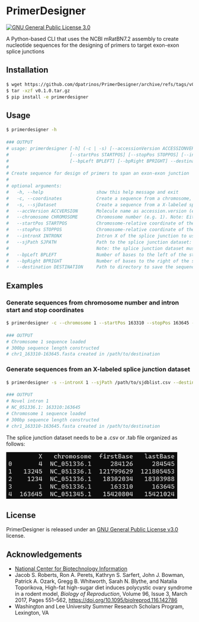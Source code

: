 
# PrimerDesigner
[![GNU General Public License 3.0](https://img.shields.io/badge/license-GPLv3-blue)](https://github.com/dpatrinos/PrimerDesigner/blob/main/LICENSE)

A Python-based CLI that uses the NCBI mRatBN7.2 assembly to create nucleotide sequences for the designing of primers to target exon-exon splice junctions

## Installation

```sh
$ wget https://github.com/dpatrinos/PrimerDesigner/archive/refs/tags/v0.1.1.tar.gz
$ tar -xzf v0.1.0.tar.gz
$ pip install -e primerdesigner
```

## Usage

```sh
$ primerdesigner -h

### OUTPUT
# usage: primerdesigner [-h] (-c | -s) [--accessionVersion ACCESSIONVERSION | --chromosome CHROMOSOME]
#                       [--startPos STARTPOS] [--stopPos STOPPOS] [--intronX INTRONX] [--sjPath SJPATH]
#                       [--bpLeft BPLEFT] [--bpRight BPRIGHT] --destination DESTINATION
# 
# Create sequence for design of primers to span an exon-exon junction
# 
# optional arguments:
#   -h, --help                    show this help message and exit
#   -c, --coordinates             Create a sequence from a chromosome, start position, and stop position
#   -s, --sjDataset               Create a sequence from a X-labeled splice junction dataset. See --sjPath for more information
#   --accVersion ACCVERSION       Molecule name as accession.version (e.g. NC_000001.11)
#   --chromosome CHROMOSOME       Chromosome number (e.g. 1). Note: Either --accessionVersion or --chromosome must be specified, but not both
#   --startPos STARTPOS           Chromosome-relative coordinate of the start of the intron
#   --stopPos STOPPOS             Chromosome-relative coordinate of the start of the intron
#   --intronX INTRONX             Intron X of the splice junction to use
#   --sjPath SJPATH               Path to the splice junction dataset: /path/to/sjdblist.csv or /path/to/sjdblist.tab. 
#                                 Note: the splice junction dataset must be in the format of Column 1: X; Column 2: Accession Version; Column 3: Start Position; Column 4: Stop Position
#   --bpLeft BPLEFT               Number of bases to the left of the start position to include. Default: 150bp
#   --bpRight BPRIGHT             Number of bases to the right of the stop position to include. Default: 150bp
#   --destination DESTINATION     Path to directory to save the sequence to: /path/to/destination
```

## Examples

### Generate sequences from chromosome number and intron start and stop coordinates

```sh
$ primerdesigner -c --chromosome 1 --startPos 163310 --stopPos 163645 --destination /path/to/destination

### OUTPUT
# Chromosome 1 sequence loaded
# 300bp sequence length constructed
# chr1_163310-163645.fasta created in /path/to/destination
```

### Generate sequences from an X-labeled splice junction dataset

```sh
$ primerdesigner -s --intronX 1 --sjPath /path/to/sjdblist.csv --destination /path/to/destination

### OUTPUT
# Novel intron 1
# NC_051336.1: 163310:163645
# Chromosome 1 sequence loaded
# 300bp sequence length constructed
# chr1_163310-163645.fasta created in /path/to/destination
```

The splice junction dataset needs to be a .csv or .tab file organized as follows:
 
![SJ table example](sj.png)

## License

PrimerDesigner is released under an [GNU General Public License v3.0](https://github.com/dpatrinos/PrimerDesigner/blob/main/LICENSE) license.

## Acknowledgements

 - [National Center for Biotechnology Information](https://www.ncbi.nlm.nih.gov/data-hub/taxonomy/10116/)
 - Jacob S. Roberts, Ron A. Perets, Kathryn S. Sarfert, John J. Bowman, Patrick A. Ozark, Gregg B. Whitworth, Sarah N. Blythe, and Natalia Toporikova, High-fat high-sugar diet induces polycystic ovary syndrome in a rodent model, *Biology of Reproduction*, Volume 96, Issue 3, March 2017, Pages 551–562, https://doi.org/10.1095/biolreprod.116.142786
 - Washington and Lee University Summer Research Scholars Program, Lexington, VA
